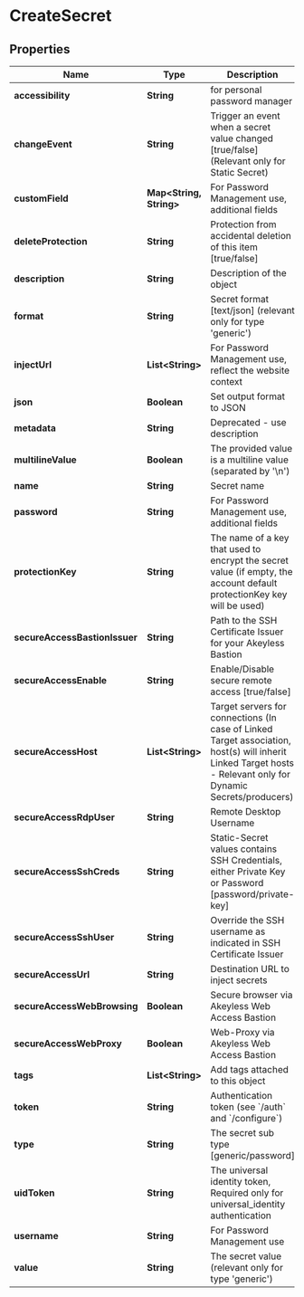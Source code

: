 

# CreateSecret


## Properties

Name | Type | Description | Notes
------------ | ------------- | ------------- | -------------
**accessibility** | **String** | for personal password manager |  [optional]
**changeEvent** | **String** | Trigger an event when a secret value changed [true/false] (Relevant only for Static Secret) |  [optional]
**customField** | **Map&lt;String, String&gt;** | For Password Management use, additional fields |  [optional]
**deleteProtection** | **String** | Protection from accidental deletion of this item [true/false] |  [optional]
**description** | **String** | Description of the object |  [optional]
**format** | **String** | Secret format [text/json] (relevant only for type &#39;generic&#39;) |  [optional]
**injectUrl** | **List&lt;String&gt;** | For Password Management use, reflect the website context |  [optional]
**json** | **Boolean** | Set output format to JSON |  [optional]
**metadata** | **String** | Deprecated - use description |  [optional]
**multilineValue** | **Boolean** | The provided value is a multiline value (separated by &#39;\\n&#39;) |  [optional]
**name** | **String** | Secret name | 
**password** | **String** | For Password Management use, additional fields |  [optional]
**protectionKey** | **String** | The name of a key that used to encrypt the secret value (if empty, the account default protectionKey key will be used) |  [optional]
**secureAccessBastionIssuer** | **String** | Path to the SSH Certificate Issuer for your Akeyless Bastion |  [optional]
**secureAccessEnable** | **String** | Enable/Disable secure remote access [true/false] |  [optional]
**secureAccessHost** | **List&lt;String&gt;** | Target servers for connections (In case of Linked Target association, host(s) will inherit Linked Target hosts - Relevant only for Dynamic Secrets/producers) |  [optional]
**secureAccessRdpUser** | **String** | Remote Desktop Username |  [optional]
**secureAccessSshCreds** | **String** | Static-Secret values contains SSH Credentials, either Private Key or Password [password/private-key] |  [optional]
**secureAccessSshUser** | **String** | Override the SSH username as indicated in SSH Certificate Issuer |  [optional]
**secureAccessUrl** | **String** | Destination URL to inject secrets |  [optional]
**secureAccessWebBrowsing** | **Boolean** | Secure browser via Akeyless Web Access Bastion |  [optional]
**secureAccessWebProxy** | **Boolean** | Web-Proxy via Akeyless Web Access Bastion |  [optional]
**tags** | **List&lt;String&gt;** | Add tags attached to this object |  [optional]
**token** | **String** | Authentication token (see &#x60;/auth&#x60; and &#x60;/configure&#x60;) |  [optional]
**type** | **String** | The secret sub type [generic/password] |  [optional]
**uidToken** | **String** | The universal identity token, Required only for universal_identity authentication |  [optional]
**username** | **String** | For Password Management use |  [optional]
**value** | **String** | The secret value (relevant only for type &#39;generic&#39;) | 



